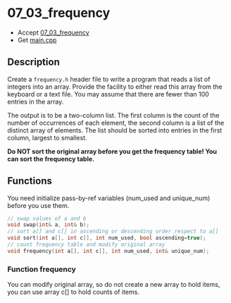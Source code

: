 # 07_03_frequency

- Accept [07_03_frequency](https://classroom.github.com/a/bbyAo7iM)
- Get [main.cpp](main.cpp)


## Description

Create a `frequency.h` header file to write a program that reads a list of integers into an array. Provide the facility to either read this array from the keyboard or a text file. You may assume that there are fewer than 100 entries in the array.

The output is to be a two-column list. The first column is the count of the number of occurrences of each element, the second column is a list of the distinct array of elements. The list should be sorted into entries in the first column, largest to smallest. 

**Do NOT sort the original array before you get the frequency table! You can sort the frequency table.**


## Functions

You need initialize pass-by-ref variables (num_used and unique_num) before you use them.

```c++
// swap values of a and b
void swap(int& a, int& b);
// sort a[] and c[] in ascending or descending order respect to a[]
void sort(int a[], int c[], int num_used, bool ascending=true);
// count frequency table and modify original array
void frequency(int a[], int c[], int num_used, int& unique_num);

```

### Function frequency
You can modify original array, so do not create a new array to hold items, you can use array c[] to hold counts of items.
